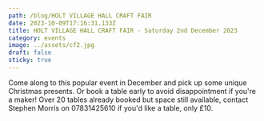 ```yaml
---
path: /blog/HOLT VILLAGE HALL CRAFT FAIR
date: 2023-10-09T17:16:31.133Z
title: HOLT VILLAGE HALL CRAFT FAIR - Saturday 2nd December 2023
category: events
image: ../assets/cf2.jpg
draft: false
sticky: true
---
```

Come along to this popular event in December and pick up some unique Christmas presents.  Or book a table early to avoid disappointment if you're a maker! Over 20 tables already booked but space still available, contact Stephen Morris on 07831425610 if you'd like a table, only £10.